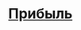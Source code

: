 # [Прибыль](https://drive.google.com/drive/folders/1nF01bBOztS4tLktomjsYLiaYTeDXeBOu?usp=share_link)
